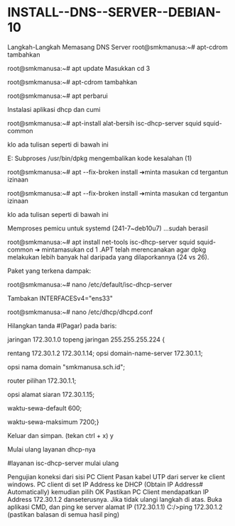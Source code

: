 # INSTALL--DNS--SERVER--DEBIAN-10
Langkah-Langkah Memasang DNS Server root@smkmanusa:~# apt-cdrom tambahkan

root@smkmanusa:~# apt update Masukkan cd 3

root@smkmanusa:~# apt-cdrom tambahkan

root@smkmanusa:~# apt perbarui

Instalasi aplikasi dhcp dan cumi

root@smkmanusa:~# apt-install alat-bersih isc-dhcp-server squid squid-common

klo ada tulisan seperti di bawah ini

E: Subproses /usr/bin/dpkg mengembalikan kode kesalahan (1)

root@smkmanusa:~# apt --fix-broken install ➔minta masukan cd tergantun izinaan

root@smkmanusa:~# apt --fix-broken install ➔minta masukan cd tergantun izinaan

klo ada tulisan seperti di bawah ini

Memproses pemicu untuk systemd (241-7~deb10u7) ...sudah berasil

root@smkmanusa:~# apt install net-tools isc-dhcp-server squid squid-common ➔ mintamasukan cd 1 .APT telah merencanakan agar dpkg melakukan lebih banyak hal daripada yang dilaporkannya (24 vs 26).

Paket yang terkena dampak:

root@smkmanusa:~# nano /etc/default/isc-dhcp-server

Tambakan INTERFACESv4="ens33"

root@smkmanusa:~# nano /etc/dhcp/dhcpd.conf

Hilangkan tanda #(Pagar) pada baris:

jaringan 172.30.1.0 topeng jaringan 255.255.255.224 {

rentang 172.30.1.2 172.30.1.14; opsi domain-name-server 172.30.1.1;

opsi nama domain "smkmanusa.sch.id";

router pilihan 172.30.1.1;

opsi alamat siaran 172.30.1.15;

waktu-sewa-default 600;

waktu-sewa-maksimum 7200;}

Keluar dan simpan. (tekan ctrl + x) y

Mulai ulang layanan dhcp-nya

#layanan isc-dhcp-server mulai ulang

Pengujian koneksi dari sisi PC Client Pasan kabel UTP dari server ke client windows. PC client di set IP Address ke DHCP (Obtain IP Address# Automatically) kemudian pilih OK Pastikan PC Client mendapatkan IP Address 172.30.1.2 danseterusnya. Jika tidak ulangi langkah di atas. Buka aplikasi CMD, dan ping ke server alamat IP (172.30.1.1) C:/>ping 172.30.1.2 (pastikan balasan di semua hasil ping)
